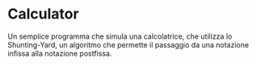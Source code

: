 # Calculator
Un semplice programma che simula una calcolatrice, che utilizza lo Shunting-Yard, un algoritmo che permette il passaggio da una notazione infissa alla notazione postfissa.
